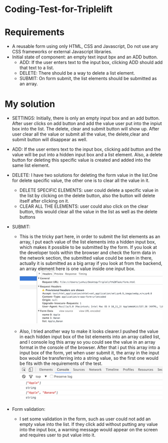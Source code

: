 # Coding-Test-for-Triplelift

# Requirements 
- A reusable form using only HTML, CSS and Javascript, Do not use any CSS frameworks or external Javascript libraries.
- Initial state of component: an empty text input bpx and an ADD button. 
	- ADD: If the user enters text to the input box, clicking ADD should add that text to a list.
	- DELETE: There should be a way to delete a list element.
	- SUBMIT: On form submit, the list elements should be submitted as an array.

# My solution
- SETTINGS: Initially, there is only an empty input box and an add button. After user clicks on add button and add the value user put into 
   the inpiut box into the list. The delete, clear and submit button will show up. After user clear all the value or submit all the value, 
   the delete,clear and submit button will disappear as well.
   
- ADD: If the user enters text to the input box, clicking add button and the value will be put into a hidden input box and a list element.
    Also, a delete button for deleting this specific value is created and added into the same list element.
    
- DELETE: I have two solutions for deleting the form value in the list.One for delete specific value, the other one is to clear all the value in it.
  - DELETE SPECIFIC ELEMENTS: user could delete a specific value in the list by clicking on the delete button, also the button will delete itself after clicking on it.
  - CLEAR ALL THE ELEMENTS: user could also click on the clear button, this would clear all the value in the list as well as the delete buttons
  
- SUBMIT: 
  - This is the tricky part here, in order to submit the list elements as an array, I put each value of the list elements
    into a hidden input box, which makes it possible to be submitted by the form. If you look at the developer tools within the browser 
    and check the form data in the network section, the submitted value could be seen in there, actually it is submitted as a big array if you look at from the backend, 
    an array element here is one value inside one input box.
![download](images/2.png)

  - Also, I tried another way to make it looks clearer.I pushed the value in each hidden input box of the list elements into an array
    called list, and I console log this array so you could see the value in an array format in the console of the browser. After that i put this array
    into a input box of the form, yet when user submit it, the array in the input box would be transferring into a string value, so the first one would be
    fits with the requirements of the test.
![download](images/1.png)


- Form validation:
  - I set some validation in the form, such as user could not add an empty value into the list. If they click add without putting 
    any value into the input box, a warning message would appear on the screen and requires user to put value into it.

